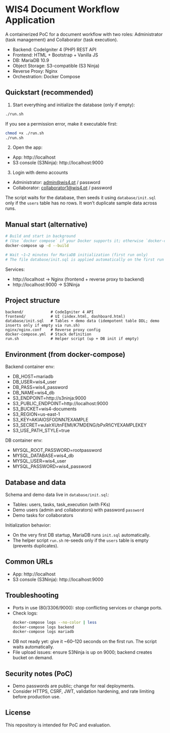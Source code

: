# WIS4 Document Workflow Application

A containerized PoC for a document workflow with two roles: Administrator (task management) and Collaborator (task execution).

- Backend: CodeIgniter 4 (PHP) REST API
- Frontend: HTML + Bootstrap + Vanilla JS
- DB: MariaDB 10.9
- Object Storage: S3-compatible (S3 Ninja)
- Reverse Proxy: Nginx
- Orchestration: Docker Compose

## Quickstart (recommended)

1) Start everything and initialize the database (only if empty):

```bash
./run.sh
```

If you see a permission error, make it executable first:

```bash
chmod +x ./run.sh
./run.sh
```

2) Open the app:
- App: http://localhost
- S3 console (S3Ninja): http://localhost:9000

3) Login with demo accounts
- Administrator: admin@wis4.pt / password
- Collaborator: collaborator1@wis4.pt / password

The script waits for the database, then seeds it using `database/init.sql` only if the `users` table has no rows. It won’t duplicate sample data across runs.

## Manual start (alternative)

```bash
# Build and start in background
# (Use `docker compose` if your Docker supports it; otherwise `docker-compose`)
docker-compose up -d --build

# Wait ~1–2 minutes for MariaDB initialization (first run only)
# The file database/init.sql is applied automatically on the first run by MariaDB’s init process.
```

Services:
- http://localhost → Nginx (frontend + reverse proxy to backend)
- http://localhost:9000 → S3Ninja

## Project structure

```
backend/            # CodeIgniter 4 API
frontend/           # UI (index.html, dashboard.html)
database/init.sql   # Tables + demo data (idempotent table DDL; demo inserts only if empty via run.sh)
nginx/nginx.conf    # Reverse proxy config
docker-compose.yml  # Stack definition
run.sh              # Helper script (up + DB init if empty)
```

## Environment (from docker-compose)

Backend container env:
- DB_HOST=mariadb
- DB_USER=wis4_user
- DB_PASS=wis4_password
- DB_NAME=wis4_db
- S3_ENDPOINT=http://s3ninja:9000
- S3_PUBLIC_ENDPOINT=http://localhost:9000
- S3_BUCKET=wis4-documents
- S3_REGION=us-east-1
- S3_KEY=AKIAIOSFODNN7EXAMPLE
- S3_SECRET=wJalrXUtnFEMI/K7MDENG/bPxRfiCYEXAMPLEKEY
- S3_USE_PATH_STYLE=true

DB container env:
- MYSQL_ROOT_PASSWORD=rootpassword
- MYSQL_DATABASE=wis4_db
- MYSQL_USER=wis4_user
- MYSQL_PASSWORD=wis4_password

## Database and data

Schema and demo data live in `database/init.sql`:
- Tables: users, tasks, task_execution (with FKs)
- Demo users (admin and collaborators) with password `password`
- Demo tasks for collaborators

Initialization behavior:
- On the very first DB startup, MariaDB runs `init.sql` automatically.
- The helper script `run.sh` re-seeds only if the `users` table is empty (prevents duplicates).

## Common URLs

- App: http://localhost
- S3 console (S3Ninja): http://localhost:9000

## Troubleshooting

- Ports in use (80/3306/9000): stop conflicting services or change ports.
- Check logs:
  ```bash
  docker-compose logs --no-color | less
  docker-compose logs backend
  docker-compose logs mariadb
  ```
- DB not ready yet: give it ~60–120 seconds on the first run. The script waits automatically.
- File upload issues: ensure S3Ninja is up on 9000; backend creates bucket on demand.

## Security notes (PoC)

- Demo passwords are public; change for real deployments.
- Consider HTTPS, CSRF, JWT, validation hardening, and rate limiting before production use.

## License

This repository is intended for PoC and evaluation.
